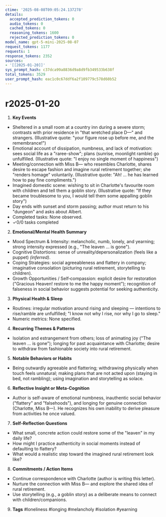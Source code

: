```yaml
---
ctime: '2025-08-08T09:05:24.137278'
details:
  accepted_prediction_tokens: 0
  audio_tokens: 0
  cached_tokens: 0
  reasoning_tokens: 1600
  rejected_prediction_tokens: 0
model_name: gpt-5-mini-2025-08-07
request_tokens: 1177
requests: 1
response_tokens: 2352
sources:
- '[[2025-01-20]]'
sys_prompt_hash: c37dca99a8836d9a8d9fb349533b638f
total_tokens: 3529
user_prompt_hash: eac1c0c67ddf6a2f109779c578d60b52
---
```

# r2025-01-20

1. **Key Events**
- Sheltered in a small room at a country inn during a severe storm; contrasts with prior residence in "that wretched place D—" and strangers. (Illustrative quote: "your figure rose up before me, and the remembrance!")  
- Emotional account of dissipation, numbness, and lack of motivation: sees social life as a "raree-show"; plans (sunrise, moonlight ramble) go unfulfilled. (Illustrative quote: "I enjoy no single moment of happiness")  
- Meeting/connection with Miss B— who resembles Charlotte, shares desire to escape fashion and imagine rural retirement together; she "renders homage" voluntarily. (Illustrative quote: "Ah! ... he has learned how to pay fine compliments.")  
- Imagined domestic scene: wishing to sit in Charlotte's favourite room with children and tell them a goblin story. (Illustrative quote: "If they became troublesome to you, I would tell them some appalling goblin story")  
- Day ends with sunset and storm passing; author must return to his "dungeon" and asks about Albert.  
- Completed tasks: None observed.  
- ✓0/0 tasks completed

2. **Emotional/Mental Health Summary**
- Mood Spectrum & Intensity: melancholic, numb, lonely, and yearning; strong intensity expressed (e.g., "The leaven ... is gone").  
- Cognitive Distortions: sense of unreality/depersonalization (feels like a puppet) *(inferred)*.  
- Coping Strategies: social agreeableness and flattery in company; imaginative consolation (picturing rural retirement, storytelling to children).  
- Growth Opportunities / Self‑compassion: explicit desire for restoration ("Gracious Heaven! restore to me the happy moment"); recognition of falseness in social behavior suggests potential for seeking authenticity.

3. **Physical Health & Sleep**
- Routines: irregular motivation around rising and sleeping — intentions to rise/ramble are unfulfilled; "I know not why I rise, nor why I go to sleep."  
- Numeric metrics: None specified.

4. **Recurring Themes & Patterns**
- Isolation and estrangement from others; loss of animating joy ("The leaven ... is gone"); longing for past acquaintance with Charlotte; desire to withdraw from fashionable society into rural retirement.

5. **Notable Behaviors or Habits**
- Being outwardly agreeable and flattering; withdrawing physically when touch feels unnatural; making plans that are not acted upon (staying in bed, not rambling); using imagination and storytelling as solace.

6. **Reflective Insight or Meta‑Cognition**
- Author is self-aware of emotional numbness, inauthentic social behavior ("flattery" and "falsehoods"), and longing for genuine connection (Charlotte, Miss B—). He recognizes his own inability to derive pleasure from activities he once valued.

7. **Self‑Reflection Questions**
- What small, concrete action could restore some of the "leaven" in my daily life?  
- How might I practice authenticity in social moments instead of defaulting to flattery?  
- What would a realistic step toward the imagined rural retirement look like?

8. **Commitments / Action Items**
- Continue correspondence with Charlotte (author is writing this letter).  
- Nurture the connection with Miss B— and explore the shared idea of rural retirement.  
- Use storytelling (e.g., a goblin story) as a deliberate means to connect with children/companions.

9. **Tags**
#loneliness #longing #melancholy #isolation #yearning